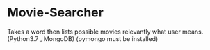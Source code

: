 # Movie-Searcher
Takes a word then lists possible movies relevantly what user means. 
(Python3.7 , MongoDB) 
(pymongo must be installed)
